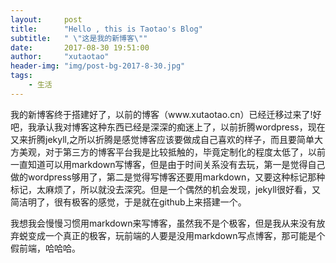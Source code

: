 ```yaml
---
layout:     post
title:      "Hello , this is Taotao's Blog"
subtitle:   " \"这是我的新博客\""
date:       2017-08-30 19:51:00
author:     "xutaotao"
header-img: "img/post-bg-2017-8-30.jpg"
tags:
    - 生活
---
```

<p>
	我的新博客终于搭建好了，以前的博客（www.xutaotao.cn）已经迁移过来了!好吧，我承认我对博客这种东西已经是深深的痴迷上了，以前折腾wordpress，现在又来折腾jekyll,之所以折腾是感觉博客应该要做成自己喜欢的样子，而且要简单大方美观，对于第三方的博客平台我是比较抵触的，毕竟定制化的程度太低了，以前一直知道可以用markdown写博客，但是由于时间关系没有去玩，第一是觉得自己做的wordpress够用了，第二是觉得写博客还要用markdown，又要这种标记那种标记，太麻烦了，所以就没去深究。但是一个偶然的机会发现，jekyll很好看，又简洁明了，很有极客的感觉，于是就在github上来搭建一个。
</p>
<p>
	我想我会慢慢习惯用markdown来写博客，虽然我不是个极客，但是我从来没有放弃蜕变成一个真正的极客，玩前端的人要是没用markdown写点博客，那可能是个假前端，哈哈哈。
</p>

